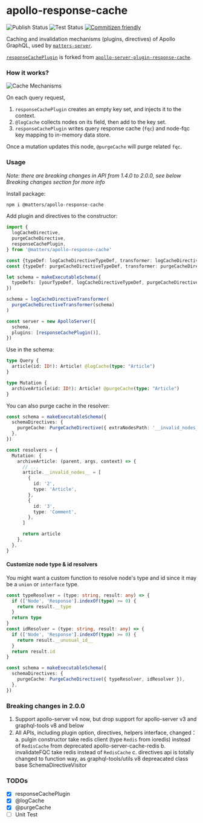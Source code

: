# apollo-response-cache

![Publish Status](https://github.com/thematters/apollo-response-cache/workflows/Publish/badge.svg) ![Test Status](https://github.com/thematters/apollo-response-cache/workflows/Test/badge.svg) [![Commitizen friendly](https://img.shields.io/badge/commitizen-friendly-brightgreen.svg)](http://commitizen.github.io/cz-cli/)

Caching and invalidation mechanisms (plugins, directives) of Apollo GraphQL, used by [`matters-server`](https://github.com/thematters/matters-server).

[`responseCachePlugin`](./src/plugins/responseCachePlugin.ts) is forked from [`apollo-server-plugin-response-cache`](https://github.com/apollographql/apollo-server/tree/main/packages/apollo-server-plugin-response-cache).

### How it works?

![Cache Mechanisms](./assets/cache-mechanisms.svg)

On each query request,

1. `responseCachePlugin` creates an empty key set, and injects it to the context.
2. `@logCache` collects nodes on its field, then add to the key set.
3. `responseCachePlugin` writes query response cache (`fqc`) and node-fqc key mapping to in-memory data store.

Once a mutation updates this node, `@purgeCache` will purge related `fqc`.

### Usage

*Note: there are breaking changes in API from 1.4.0 to 2.0.0,  see below Breaking changes section for more info*


Install package:

```bash
npm i @matters/apollo-response-cache
```

Add plugin and directives to the constructor:

```ts
import {
  logCacheDirective,
  purgeCacheDirective,
  responseCachePlugin,
} from '@matters/apollo-response-cache'

const {typeDef: logCacheDirectiveTypeDef, transformer: logCacheDirectiveTransformer} = logCacheDirective()
const {typeDef: purgeCacheDirectiveTypeDef, transformer: purgeCacheDirectiveTransformer} = purgeCacheDirective()

let schema = makeExecutableSchema({
  typeDefs: [yourTypeDef, logCacheDirectiveTypeDef, purgeCacheDirectiveTypeDef]
})

schema = logCacheDirectiveTransformer(
  purgeCacheDirectiveTransformer(schema)
)

const server = new ApolloServer({
  schema,
  plugins: [responseCachePlugin()],
})

```

Use in the schema:

```graphql
type Query {
  article(id: ID!): Article! @logCache(type: "Article")
}

type Mutation {
  archiveArticle(id: ID!): Article! @purgeCache(type: "Article")
}
```

You can also purge cache in the resolver:

```ts
const schema = makeExecutableSchema({
  schemaDirectives: {
    purgeCache: PurgeCacheDirective({ extraNodesPath: '__invalid_nodes__' }),
  },
})

const resolvers = {
  Mutation: {
    archiveArticle: (parent, args, context) => {
      // ...
      article.__invalid_nodes__ = [
        {
          id: '2',
          type: 'Article',
        },
        {
          id: '3',
          type: 'Comment',
        },
      ]

      return article
    },
  },
}
```

#### Customize node type & id resolvers

You might want a custom function to resolve node's type and id since it may be a `union` or `interface` type.

```ts
const typeResolver = (type: string, result: any) => {
  if (['Node', 'Response'].indexOf(type) >= 0) {
    return result.__type
  }
  return type
}
const idResolver = (type: string, result: any) => {
  if (['Node', 'Response'].indexOf(type) >= 0) {
    return result.__unusual_id__
  }
  return result.id
}

const schema = makeExecutableSchema({
  schemaDirectives: {
    purgeCache: PurgeCacheDirective({ typeResolver, idResolver }),
  },
})
```

### Breaking changes in 2.0.0

1. Support apollo-server v4 now, but drop support for apollo-server v3 and graphql-tools v8 and below
2. All APIs, including plugin option, directives, helpers interface, changed：
    a. pulgin constructor take redis client (type `Redis` from ioredis) instead of `RedisCache` from deprecated apollo-server-cache-redis
    b. invalidateFQC take redis instead of `RedisCache`
    c. directives api is totally changed to function way, as graphql-tools/utils v8 depreacated class base SchemaDirectiveVisitor


### TODOs

- [x] responseCachePlugin
- [x] @logCache
- [x] @purgeCache
- [ ] Unit Test
